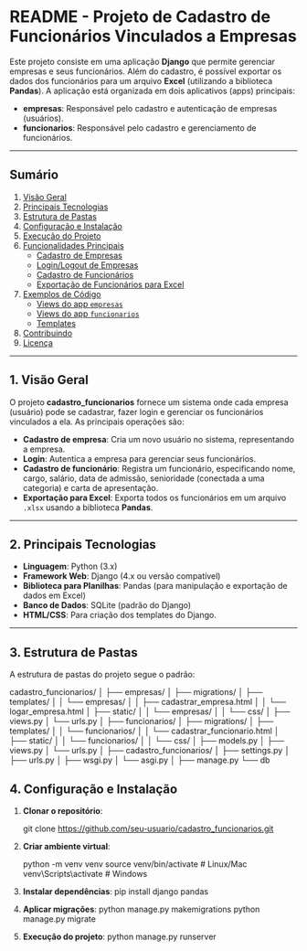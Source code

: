 # README - Projeto de Cadastro de Funcionários Vinculados a Empresas

Este projeto consiste em uma aplicação **Django** que permite gerenciar empresas e seus funcionários. Além do cadastro, é possível exportar os dados dos funcionários para um arquivo **Excel** (utilizando a biblioteca **Pandas**). A aplicação está organizada em dois aplicativos (apps) principais:

- **empresas**: Responsável pelo cadastro e autenticação de empresas (usuários).
- **funcionarios**: Responsável pelo cadastro e gerenciamento de funcionários.

---

## Sumário

1. [Visão Geral](#visão-geral)  
2. [Principais Tecnologias](#principais-tecnologias)  
3. [Estrutura de Pastas](#estrutura-de-pastas)  
4. [Configuração e Instalação](#configuração-e-instalação)  
5. [Execução do Projeto](#execução-do-projeto)  
6. [Funcionalidades Principais](#funcionalidades-principais)  
   - [Cadastro de Empresas](#cadastro-de-empresas)  
   - [Login/Logout de Empresas](#loginlogout-de-empresas)  
   - [Cadastro de Funcionários](#cadastro-de-funcionários)  
   - [Exportação de Funcionários para Excel](#exportação-de-funcionários-para-excel)  
7. [Exemplos de Código](#exemplos-de-código)  
   - [Views do app `empresas`](#views-do-app-empresas)  
   - [Views do app `funcionarios`](#views-do-app-funcionarios)  
   - [Templates](#templates)  
8. [Contribuindo](#contribuindo)  
9. [Licença](#licença)  

---

## 1. Visão Geral

O projeto **cadastro_funcionarios** fornece um sistema onde cada empresa (usuário) pode se cadastrar, fazer login e gerenciar os funcionários vinculados a ela. As principais operações são:

- **Cadastro de empresa**: Cria um novo usuário no sistema, representando a empresa.  
- **Login**: Autentica a empresa para gerenciar seus funcionários.  
- **Cadastro de funcionário**: Registra um funcionário, especificando nome, cargo, salário, data de admissão, senioridade (conectada a uma categoria) e carta de apresentação.  
- **Exportação para Excel**: Exporta todos os funcionários em um arquivo `.xlsx` usando a biblioteca **Pandas**.  

---

## 2. Principais Tecnologias

- **Linguagem**: Python (3.x)  
- **Framework Web**: Django (4.x ou versão compatível)  
- **Biblioteca para Planilhas**: Pandas (para manipulação e exportação de dados em Excel)  
- **Banco de Dados**: SQLite (padrão do Django)
- **HTML/CSS**: Para criação dos templates do Django.  

---

## 3. Estrutura de Pastas

A estrutura de pastas do projeto segue o padrão:

cadastro_funcionarios/
│
├── empresas/
│   ├── migrations/
│   ├── templates/
│   │   └── empresas/
│   │       ├── cadastrar_empresa.html
│   │       └── logar_empresa.html
│   ├── static/
│   │   └── empresas/
│   │       └── css/
│   ├── views.py
│   └── urls.py
│
├── funcionarios/
│   ├── migrations/
│   ├── templates/
│   │   └── funcionarios/
│   │       └── cadastrar_funcionario.html
│   ├── static/
│   │   └── funcionarios/
│   │       └── css/
│   ├── models.py
│   ├── views.py
│   └── urls.py
│
├── cadastro_funcionarios/
│   ├── settings.py
│   ├── urls.py
│   ├── wsgi.py
│   └── asgi.py
│
├── manage.py
└── db


## 4. Configuração e Instalação

1. **Clonar o repositório**:

   git clone https://github.com/seu-usuario/cadastro_funcionarios.git


2. **Criar ambiente virtual**:

    python -m venv venv
    source venv/bin/activate  # Linux/Mac
    venv\Scripts\activate     # Windows

3. **Instalar dependências**:
    pip install django pandas

4. **Aplicar migrações**:
    python manage.py makemigrations
    python manage.py migrate

5. **Execução do projeto**:
    python manage.py runserver
